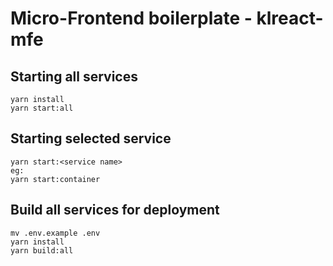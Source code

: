 # Micro-Frontend boilerplate - klreact-mfe

## Starting all services
```
yarn install
yarn start:all
```

## Starting selected service
```
yarn start:<service name>
eg:
yarn start:container
```

## Build all services for deployment
```
mv .env.example .env
yarn install
yarn build:all
```
